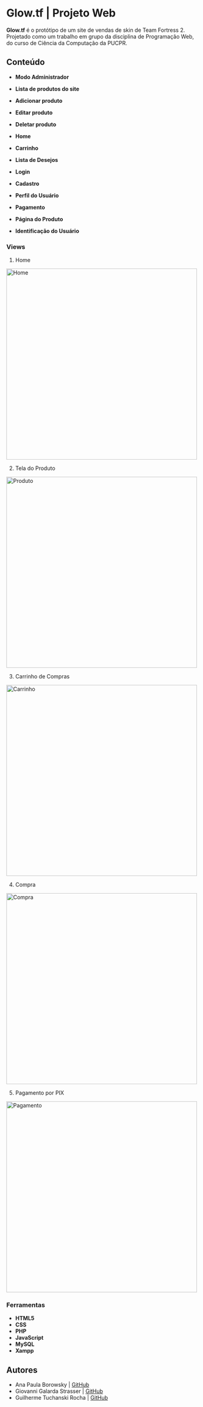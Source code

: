 
# Glow.tf | Projeto Web

**Glow.tf** é o protótipo de um site de vendas de skin de Team Fortress 2. Projetado como um trabalho em grupo da disciplina de Programação Web, do curso de Ciência da Computação da PUCPR.

## Conteúdo

- **Modo Administrador**
  
- **Lista de produtos do site**

- **Adicionar produto**

- **Editar produto**

- **Deletar produto**

- **Home**

- **Carrinho**

- **Lista de Desejos**

- **Login**

- **Cadastro**

- **Perfil do Usuário**

- **Pagamento**

- **Página do Produto**

- **Identificação do Usuário**

### Views

1. Home
<img src="https://i.imgur.com/lu5pklz.png" alt="Home" width="500"/>

2. Tela do Produto
<img src="https://i.imgur.com/6ZJLUWJ.png" alt="Produto" width="500"/>

3. Carrinho de Compras
<img src="https://i.imgur.com/wN1pofp.png" alt="Carrinho" width="500"/>

4. Compra
<img src="https://i.imgur.com/0fsO9Na.png" alt="Compra" width="500"/>

5. Pagamento por PIX
<img src="https://i.imgur.com/3g41oO9.png" alt="Pagamento" width="500"/>

### Ferramentas

- **HTML5**
- **CSS**
- **PHP**
- **JavaScript**
- **MySQL**
- **Xampp**

## Autores
 
- Ana Paula Borowsky | [GitHub](https://github.com/ana-borowsky)
- Giovanni Galarda Strasser | [GitHub](https://github.com/romm27)
- Guilherme Tuchanski Rocha | [GitHub](https://github.com/tuchanski)

